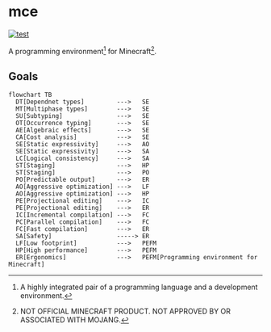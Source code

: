 # mce

[![test](https://github.com/mcenv/mce/actions/workflows/test.yml/badge.svg)](https://github.com/mcenv/mce/actions/workflows/test.yml)

A programming environment[^1] for Minecraft[^2].

## Goals

```mermaid
flowchart TB
  DT[Dependnet types]         --->   SE
  MT[Multiphase types]        --->   SE
  SU[Subtyping]               --->   SE
  OT[Occurrence typing]       --->   SE
  AE[Algebraic effects]       --->   SE
  CA[Cost analysis]           --->   SE
  SE[Static expressivity]     --->   AO
  SE[Static expressivity]     --->   SA
  LC[Logical consistency]     --->   SA
  ST[Staging]                 --->   HP
  ST[Staging]                 --->   PO
  PO[Predictable output]      --->   ER
  AO[Aggressive optimization] --->   LF
  AO[Aggressive optimization] --->   HP
  PE[Projectional editing]    --->   IC
  PE[Projectional editing]    --->   ER
  IC[Incremental compilation] --->   FC 
  PC[Parallel compilation]    --->   FC 
  FC[Fast compilation]        --->   ER
  SA[Safety]                  -----> ER
  LF[Low footprint]           --->   PEFM
  HP[High performance]        --->   PEFM
  ER[Ergonomics]              --->   PEFM[Programming environment for Minecraft]
```

[^1]: A highly integrated pair of a programming language and a development environment.
[^2]: NOT OFFICIAL MINECRAFT PRODUCT. NOT APPROVED BY OR ASSOCIATED WITH MOJANG.

